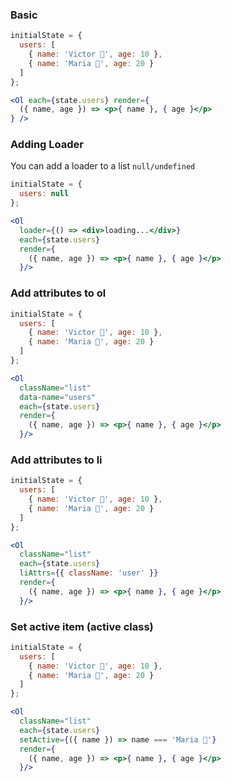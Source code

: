 ### Basic

```jsx 
initialState = { 
  users: [
    { name: 'Victor 👴', age: 10 }, 
    { name: 'Maria 🙍', age: 20 }
  ] 
};

<Ol each={state.users} render={
  ({ name, age }) => <p>{ name }, { age }</p>
} />
```


### Adding Loader
You can add a loader to a list `null/undefined`


```jsx 
initialState = { 
  users: null
};

<Ol
  loader={() => <div>loading...</div>}
  each={state.users} 
  render={
    ({ name, age }) => <p>{ name }, { age }</p>
  }/>
```

### Add attributes to ol


```jsx 
initialState = { 
  users: [
    { name: 'Victor 👴', age: 10 }, 
    { name: 'Maria 🙍', age: 20 }
  ] 
};

<Ol 
  className="list"
  data-name="users"
  each={state.users} 
  render={
    ({ name, age }) => <p>{ name }, { age }</p>
  }/>
```


### Add attributes to li


```jsx 
initialState = { 
  users: [
    { name: 'Victor 👴', age: 10 }, 
    { name: 'Maria 🙍', age: 20 }
  ] 
};

<Ol 
  className="list"
  each={state.users} 
  liAttrs={{ className: 'user' }}
  render={
    ({ name, age }) => <p>{ name }, { age }</p>
  }/>
```


### Set active item (active class)


```jsx 
initialState = { 
  users: [
    { name: 'Victor 👴', age: 10 }, 
    { name: 'Maria 🙍', age: 20 }
  ] 
};

<Ol 
  className="list"
  each={state.users} 
  setActive={({ name }) => name === 'Maria 🙍'}
  render={
    ({ name, age }) => <p>{ name }, { age }</p>
  }/>
```
